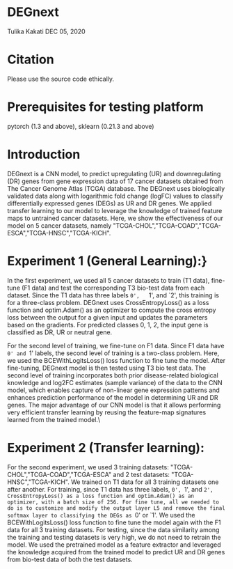 # DEGnext
Tulika Kakati
DEC 05, 2020
# Citation
Please use the source code ethically.
# Prerequisites for testing platform
pytorch (1.3 and above), sklearn (0.21.3 and above)
# Introduction
DEGnext is a CNN model, to predict upregulating (UR) and downregulating (DR) genes from gene expression data of 17 cancer datasets obtained from The Cancer Genome Atlas (TCGA) database. The DEGnext uses biologically validated data along with logarithmic fold change (logFC) values to classify differentially expressed genes (DEGs) as UR and DR genes. We applied transfer learning to our model to leverage the knowledge of trained feature maps to untrained cancer datasets. 
Here, we show the effectiveness of our model on 5 cancer datasets, namely "TCGA-CHOL","TCGA-COAD","TCGA-ESCA","TCGA-HNSC","TCGA-KICH". 
# Experiment 1 (General Learning):} 
In the first experiment,   we used all 5 cancer datasets to train (T1 data),   fine-tune (F1 data) and test the corresponding T3 bio-test data from each dataset. Since the T1 data has three labels `0',   `1',   and `2',   this training is for a three-class problem. DEGnext uses CrossEntropyLoss() as a loss function and optim.Adam() as an optimizer to compute the cross entropy loss between the output for a given input and updates the parameters based on the gradients. For predicted classes 0,   1,   2,   the input gene is classified as DR,   UR or neutral gene. 

For the second level of training,   we fine-tune on F1 data. Since F1 data have `0' and `1' labels,   the second level of training is a two-class problem. Here,   we used the BCEWithLogitsLoss() loss function to fine tune the model. After fine-tuning, DEGnext model is then tested using T3 bio test data. The second level of training incorporates both prior disease-related biological knowledge and log2FC estimates (sample variance) of the data to the CNN model,   which enables capture of non-linear gene expression patterns and enhances prediction performance of the model in determining UR and DR genes. The major advantage of our CNN model is that it allows performing very efficient transfer learning by reusing the feature-map signatures learned from the trained model.\\
# Experiment 2 (Transfer learning): 
For the second experiment,   we used 3 training datasets: "TCGA-CHOL","TCGA-COAD","TCGA-ESCA" and 2 test datasets: "TCGA-HNSC","TCGA-KICH". We trained on  T1 data for all 3 training  datasets one after another. For training, since T1 data has three labels, `0', `1', and `2', CrossEntropyLoss() as a loss function and optim.Adam() as an optimizer, with a batch size of 256. For fine tune, all we needed to do is to customize and modify the output layer L5 and remove the final softmax layer to classifying the DEGs as `0' or `1'. We used the BCEWithLogitsLoss() loss function to fine tune the model again with the F1 data for all 3 training datasets. For testing, since the data similarity among the training and testing datasets is very high, we do not need to retrain the model.  We used the pretrained model as a feature extractor and leveraged the knowledge acquired from the trained model to predict UR and DR genes from bio-test data of both the test datasets.
